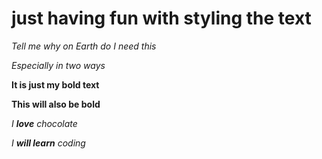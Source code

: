 # just having fun with styling the text
*Tell me why on Earth do I need this*

_Especially in two ways_

**It is just my bold text**

__This will also be bold__

_I **love** chocolate_

_I **will learn** coding_
